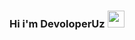 ### Hi i'm DevoloperUz <img src="https://media.giphy.com/media/hvRJCLFzcasrR4ia7z/giphy.gif" width="27px">
